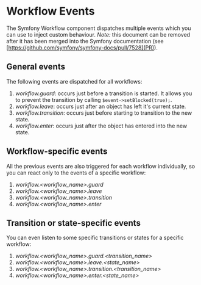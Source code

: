 # Workflow Events

The Symfony Workflow component dispatches multiple events which you can use to inject custom behaviour.
*Note:* this document can be removed after it has been merged into the Symfony documentation (see [https://github.com/symfony/symfony-docs/pull/7528](PR)).

## General events

The following events are dispatched for all workflows:

1. _workflow.guard_: occurs just before a transition is started. It allows you to prevent the transition by calling `$event->setBlocked(true);`.
2. _workflow.leave_: occurs just after an object has left it's current state.
3. _workflow.transition_: occurs just before starting to transition to the new state.
4. _workflow.enter_: occurs just after the object has entered into the new state.

## Workflow-specific events

All the previous events are also triggered for each workflow individually, so you can react only to the events of a specific workflow:

1. _workflow.<workflow_name>.guard_
2. _workflow.<workflow_name>.leave_
3. _workflow.<workflow_name>.transition_
4. _workflow.<workflow_name>.enter_

## Transition or state-specific events

You can even listen to some specific transitions or states for a specific workflow:

1. _workflow.<workflow_name>.guard.<transition_name>_
2. _workflow.<workflow_name>.leave.<state_name>_
3. _workflow.<workflow_name>.transition.<transition_name>_
4. _workflow.<workflow_name>.enter.<state_name>_
